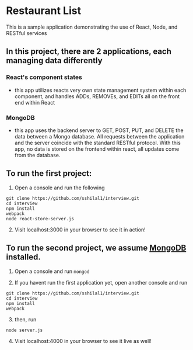 # Restaurant List
This is a sample application demonstrating the use of React, Node, and RESTful services

## In this project, there are 2 applications, each managing data differently

### React's component states
- this app utilizes reacts very own state management system within each component, and handles ADDs, REMOVEs, and EDITs all on the front end within React

### MongoDB
- this app uses the backend server to GET, POST, PUT, and DELETE the data between a Mongo database. All requests between the application and the server coincide with the standard RESTful protocol. With this app, no data is stored on the frontend within react, all updates come from the database.

## To run the first project:
1. Open a console and run the following
```
git clone https://github.com/sshilal1/interview.git
cd interview
npm install
webpack
node react-store-server.js
```
2. Visit localhost:3000 in your browser to see it in action!


## To run the second project, we assume [MongoDB](https://www.mongodb.com/) installed.
1. Open a console and run `mongod`

2. If you havent run the first application yet, open another console and run
```
git clone https://github.com/sshilal1/interview.git
cd interview
npm install
webpack
```
3. then, run
```
node server.js
```
4. Visit localhost:4000 in your browser to see it live as well!
